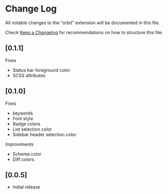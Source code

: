# Change Log

All notable changes to the "orbit" extension will be documented in this file.

Check [Keep a Changelog](http://keepachangelog.com/) for recommendations on how to structure this file.

## [0.1.1]

Fixes

- Status bar foreground color
- SCSS attributes

## [0.1.0]

Fixes

- keywords
- Font style
- Badge colors
- List selection color
- Sidebar header selection color

Improviments

- Schema color
- Diff colors

## [0.0.5]

- Initial release
